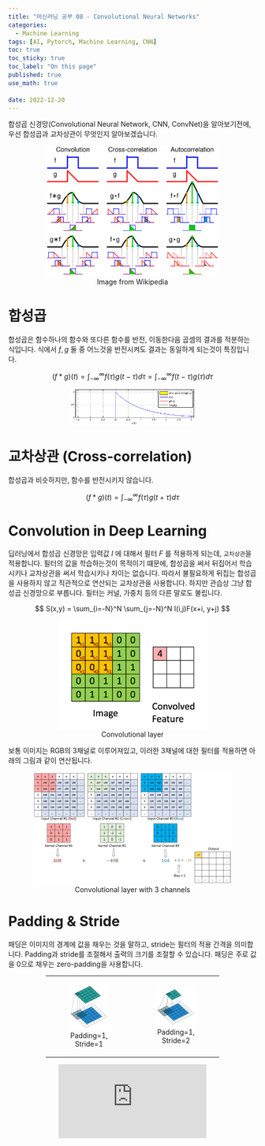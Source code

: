 ```yaml
---
title: "머신러닝 공부 08 - Convolutional Neural Networks"
categories:
  - Machine Learning
tags: [AI, Pytorch, Machine Learning, CNN]
toc: true
toc_sticky: true
toc_label: "On this page"
published: true
use_math: true

date: 2022-12-20
---
```


합성곱 신경망(Convolutional Neural Network, CNN, ConvNet)을 알아보기전에, 우선 합성곱과 교차상관이 무엇인지 알아보겠습니다.

<center>
<figure style="width:70%"> <img src="/Images/Study/mlstudy/8/convolution.png"/>
<figcaption> Image from Wikipedia</figcaption>
</figure>
</center>

# 합성곱

합성곱은 함수하나의 함수와 또다른 함수를 반전, 이동한다음 곱셈의 결과를 적분하는 식입니다. 식에서 $f, g$ 둘 중 어느것을 반전시켜도 결과는 동일하게 되는것이 특징입니다.

$$
(f*g)(t) = \int^\infty_{-\infty}f(\tau)g(t-\tau)d\tau = \int^\infty_{-\infty}f(t-\tau)g(\tau)d\tau
$$


<center>
<figure style="width:50%"> <img src="/Images/Study/mlstudy/8/conv.gif"/>
</figure>
</center>

# 교차상관 (Cross-correlation)

합성곱과 비슷하지만, 함수를 반전시키지 않습니다.

$$
(f*g)(t) = \int^\infty_{-\infty}f(\tau)g(t+\tau)d\tau
$$

# Convolution in Deep Learning
딥러닝에서 합성곱 신경망은 입력값 $I$ 에 대해서 필터 $F$ 를 적용하게 되는데, `교차상관`을 적용합니다. 필터의 값을 학습하는것이 목적이기 떄문에, 합성곱을 써서 뒤집어서 학습시키나 교차상관을 써서 학습시키나 차이는 없습니다. 따라서 불필요하게 뒤집는 합성곱을 사용하지 않고 직관적으로 연산되는 교차상관을 사용합니다. 하지만 관습상 그냥 합성곱 신경망으로 부릅니다. 
필터는 커널, 가중치 등의 다른 말로도 불립니다. 

$$
S(x,y) = \sum_{i=-N}^N \sum_{j=-N}^N I(i,j)F(x+i, y+j)
$$

<center>
<figure style="width:60%"> <img src="/Images/Study/mlstudy/8/cnn.gif" alt="Convolutional Neural Network"/>
<figcaption>Convolutional layer</figcaption>
</figure>
</center>

보통 이미지는 RGB의 3채널로 이루어져있고, 이러한 3채널에 대한 필터를 적용하면 아래의 그림과 같이 연산됩니다.

<center>
<figure style="width:80%">  <img src="/Images/Study/mlstudy/8/cnn-ch3.gif" alt="Convolutional Neural Network"/>
<figcaption>Convolutional layer with 3 channels</figcaption>
</figure>
</center>


# Padding & Stride
패딩은 이미지의 경계에 값을 채우는 것을 말하고, stride는 필터의 적용 간격을 의미합니다. Padding과 stride를 조절해서 출력의 크기를 조절할 수 있습니다. 패딩은 주로 값을 0으로 채우는 zero-padding을 사용합니다.

<table style="width:70%; margin: auto; text-align:center;">
  <tr>
    <td> <figure> <img src="/Images/Study/mlstudy/8/cnn-padding1-stride1.gif"/> <figcaption> Padding=1, Stride=1 </figcaption> </figure> </td>
    <td> <figure> <img src="/Images/Study/mlstudy/8/cnn-padding1-stride2.gif"/> <figcaption> Padding=1, Stride=2 </figcaption> </figure> </td>
  </tr>
</table>
  
<center>
<figure style="width:70%; ">
<iframe src="https://www.youtube.com/embed/O9-HN-yzsFQ" title="YouTube video player" frameborder="0" allow="accelerometer; autoplay; clipboard-write; encrypted-media; gyroscope; picture-in-picture" allowfullscreen></iframe>
</figure>
</center>
